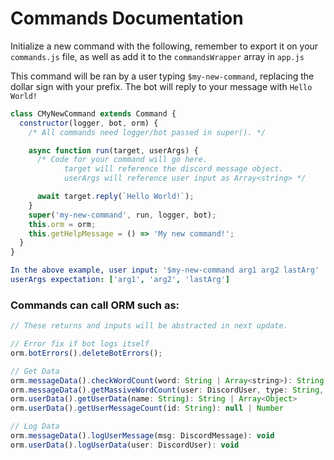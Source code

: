 # Commands Documentation

Initialize a new command with the following, remember to
export it on your `commands.js` file, as well as add it to the
`commandsWrapper` array in `app.js`

This command will be ran by a user typing `$my-new-command`,
replacing the dollar sign with your prefix. The bot will reply
to your message with `Hello World!`

```js
class CMyNewCommand extends Command {
  constructor(logger, bot, orm) {
    /* All commands need logger/bot passed in super(). */

    async function run(target, userArgs) {
      /* Code for your command will go here.
            target will reference the discord message object.
            userArgs will reference user input as Array<string> */

      await target.reply(`Hello World!`);
    }
    super('my-new-command', run, logger, bot);
    this.orm = orm;
    this.getHelpMessage = () => 'My new command!';
  }
}
```

```yaml
In the above example, user input: '$my-new-command arg1 arg2 lastArg'
userArgs expectation: ['arg1', 'arg2', 'lastArg']
```

### Commands can call ORM such as:

```js
// These returns and inputs will be abstracted in next update.

// Error fix if bot logs itself
orm.botErrors().deleteBotErrors();

// Get Data
orm.messageData().checkWordCount(word: String | Array<string>): String | Array<Object>
orm.messageData().getMassiveWordCount(user: DiscordUser, type: String, wordArg: String): Number | Object
orm.userData().getUserData(name: String): String | Array<Object>
orm.userData().getUserMessageCount(id: String): null | Number

// Log Data
orm.messageData().logUserMessage(msg: DiscordMessage): void
orm.userData().logUserData(user: DiscordUser): void
```
